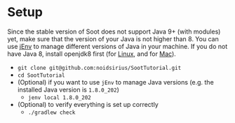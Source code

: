 # Setup
Since the stable version of Soot does not support Java 9+ (with modules) yet, make sure that the version of your Java is not higher than 8. You can use [jEnv](https://www.jenv.be) to manage different versions of Java in your machine. If you do not have Java 8, install openjdk8 first (for [Linux](https://openjdk.java.net/install/), and for [Mac](https://apple.stackexchange.com/a/334385)).

* `git clone git@github.com:noidsirius/SootTutorial.git`
* `cd SootTutorial`
* (Optional) if you want to use `jEnv` to manage Java versions (e.g. the installed Java version is `1.8.0_202`)
  * `jenv local 1.8.0_202`
* (Optional) to verify everything is set up correctly
  * `./gradlew check`
